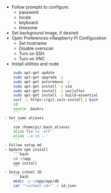 - Follow prompts to configure:
	- password
	- locale
	- keyboard
	- timezone
- Set background image, if desired
- Open Preferences->Raspberry Pi Configuration
	- Set hostname
	- Disable overscan
	- Turn on SSH
	- Turn on VNC
- Install utilities and node
```bash
	sudo apt-get update
	sudo apt-get upgrade -y
	sudo apt-get autoremove -y
	sudo apt-get install -y vim
	sudo apt-get install -y unclutter
	sudo apt-get install -y build-essential
	curl -L https://git.io/n-install | bash
	cd
	source .bashrc
	```
- Set some aliases
	```
	vim /home/pi/.bash_aliases
	alias ll='ls -alF'
	alias ..='cd ..'
	```
- Follow setup.md
- Update npm install
	```bash
	cd ~/app
	npm install
	```
- Setup school ID
	```bash
	mkdir -p ~/app/app/db
	cat '"<school-id>"' > id.json
```
